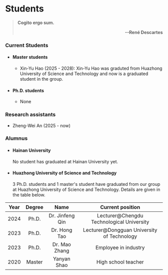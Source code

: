 # **Students**

> **Cogito ergo sum.**  <p align='right'>**--René Descartes**</p>

### **Current Students**

- #### **Master students**

    - Xin-Yu Hao (2025 - 2028): Xin-Yu Hao was graduted from Huazhong University of Science and Technology and now is a graduated student in the group.

- #### **Ph.D. students**

    - None

### **Research assistants**

- Zheng-Wei An (2025 - now)

### **Alumnus**

- #### Hainan University

    No student has graduated at Hainan University yet. 

- #### Huazhong University of Science and Technology

    3 Ph.D. students and 1 master's student have graduated from our group at Huazhong University of Science and Technology. Details are given in the table below. 

| Year | Degree | Name | Current position |
| :---:|     :---:    | :---:| :---: |
| 2024 | Ph.D. | Dr. Jinfeng Qin | Lecturer@Chengdu Technological University |
| 2023 | Ph.D. | Dr. Hong Tao | Lecturer@Dongguan University of Technology |
| 2023 | Ph.D. | Dr. Mao Zhang | Employee in industry  |
| 2020 | Master | Yanyan Shao | High school teacher |

